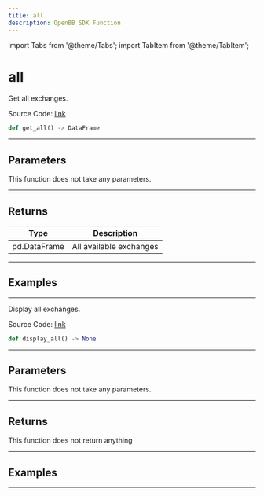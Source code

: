 ```yaml
---
title: all
description: OpenBB SDK Function
---
```


import Tabs from '@theme/Tabs';
import TabItem from '@theme/TabItem';

# all

<Tabs>
<TabItem value="model" label="Model" default>

Get all exchanges.

Source Code: [link](https://github.com/OpenBB-finance/OpenBBTerminal/tree/main/openbb_terminal/stocks/tradinghours/bursa_model.py#L98)

```python
def get_all() -> DataFrame
```
---

## Parameters

This function does not take any parameters.

---

## Returns

| Type | Description |
| ---- | ----------- |
| pd.DataFrame | All available exchanges |

---

## Examples

---



</TabItem>
<TabItem value="view" label="View">

Display all exchanges.

Source Code: [link](https://github.com/OpenBB-finance/OpenBBTerminal/tree/main/openbb_terminal/stocks/tradinghours/bursa_view.py#L84)

```python
def display_all() -> None
```
---

## Parameters

This function does not take any parameters.

---

## Returns

This function does not return anything

---

## Examples

---



</TabItem>
</Tabs>